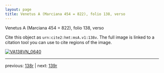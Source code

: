 ```yaml
---
layout: page
title: Venetus A (Marciana 454 = 822), folio 138, verso
---
```


Venetus A (Marciana 454 = 822), folio 138, verso

Cite this object as `urn:cite2:hmt:msA.v1:138v`.  The full image is linked to a citation tool you can use to cite regions of the image.

[![VA138VN_0640](http://www.homermultitext.org/iipsrv?IIIF=/project/homer/pyramidal/deepzoom/hmt/vaimg/2017a/VA138VN_0640.tif/full/800,/0/default.jpg)](http://www.homermultitext.org/ict2/?urn=urn:cite2:hmt:vaimg.2017a:VA138VN_0640) 

---

previous:  [138r](../138r/) | next: [139r](../139r/)